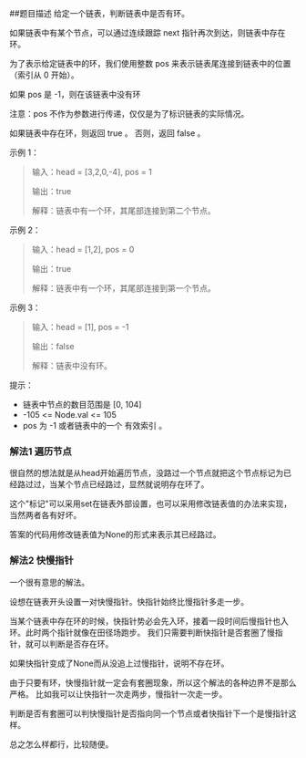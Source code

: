 ##题目描述
给定一个链表，判断链表中是否有环。

如果链表中有某个节点，可以通过连续跟踪 next 指针再次到达，则链表中存在环。

为了表示给定链表中的环，我们使用整数 pos 来表示链表尾连接到链表中的位置（索引从 0 开始）。

如果 pos 是 -1，则在该链表中没有环

注意：pos 不作为参数进行传递，仅仅是为了标识链表的实际情况。

如果链表中存在环，则返回 true 。 否则，返回 false 。


示例 1：
>输入：head = [3,2,0,-4], pos = 1
>
>输出：true
>
>解释：链表中有一个环，其尾部连接到第二个节点。

示例 2：
>输入：head = [1,2], pos = 0
>
>输出：true
>
>解释：链表中有一个环，其尾部连接到第一个节点。

示例 3：
>输入：head = [1], pos = -1
>
>输出：false
>
>解释：链表中没有环。
 

提示：
- 链表中节点的数目范围是 [0, 104]
- -105 <= Node.val <= 105
- pos 为 -1 或者链表中的一个 有效索引 。

### 解法1 遍历节点
很自然的想法就是从head开始遍历节点，没路过一个节点就把这个节点标记为已经路过过，当某个节点已经路过，显然就说明存在环了。

这个"标记"可以采用set在链表外部设置，也可以采用修改链表值的办法来实现，当然两者各有好坏。

答案的代码用修改链表值为None的形式来表示其已经路过。

### 解法2 快慢指针
一个很有意思的解法。

设想在链表开头设置一对快慢指针。快指针始终比慢指针多走一步。

当某个链表中存在环的时候，快指针势必会先入环，接着一段时间后慢指针也入环。此时两个指针就像在田径场跑步。
我们只需要判断快指针是否套圈了慢指针，就可以判断是否存在环。

如果快指针变成了None而从没追上过慢指针，说明不存在环。

由于只要有环，快慢指针就一定会有套圈现象，所以这个解法的各种边界不是那么严格。
比如我可以让快指针一次走两步，慢指针一次走一步。

判断是否有套圈可以判快慢指针是否指向同一个节点或者快指针下一个是慢指针这样。

总之怎么样都行，比较随便。